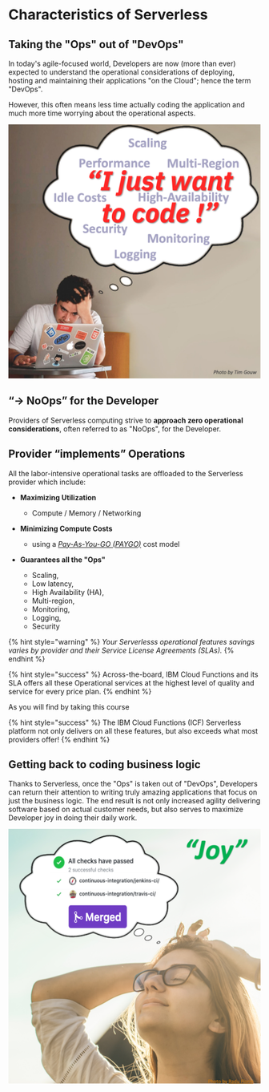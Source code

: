 <!--
#
# Licensed to the Apache Software Foundation (ASF) under one or more
# contributor license agreements.  See the NOTICE file distributed with
# this work for additional information regarding copyright ownership.
# The ASF licenses this file to You under the Apache License, Version 2.0
# (the "License"); you may not use this file except in compliance with
# the License.  You may obtain a copy of the License at
#
#     http://www.apache.org/licenses/LICENSE-2.0
#
# Unless required by applicable law or agreed to in writing, software
# distributed under the License is distributed on an "AS IS" BASIS,
# WITHOUT WARRANTIES OR CONDITIONS OF ANY KIND, either express or implied.
# See the License for the specific language governing permissions and
# limitations under the License.
#
-->

# Characteristics of Serverless

## Taking the "Ops" out of "DevOps"

In today's agile-focused world, Developers are now (more than ever) expected to understand the operational considerations of deploying, hosting and maintaining their applications "on the Cloud"; hence the term "DevOps".

However, this often means less time actually coding the application and much more time worrying about the operational aspects.

![The "DevOps" blues](images/101-ex0-serverless-devops-blues.png)

## “→ NoOps” for the Developer

Providers of Serverless computing strive to **approach zero operational considerations**, often referred to as "NoOps", for the Developer.

## Provider “implements” Operations

All the labor-intensive operational tasks are offloaded to the Serverless provider which include:

- **Maximizing Utilization**
  - Compute / Memory / Networking

- **Minimizing Compute Costs**
  - using a _[Pay-As-You-GO (PAYGO)](https://en.wikipedia.org/wiki/PAYGO)_ cost model

- **Guarantees all the "Ops"**
  - Scaling,
  - Low latency,
  - High Availability (HA),
  - Multi-region,
  - Monitoring,
  - Logging,
  - Security

{% hint style="warning" %}
_Your Serverlesss operational features savings varies by provider and their Service License Agreements (SLAs)._
{% endhint %}

{% hint style="success" %}
Across-the-board, IBM Cloud Functions and its SLA offers all these Operational services at the highest level of quality and service for every price plan.
{% endhint %}

As you will find by taking this course

{% hint style="success" %}
The IBM Cloud Functions (ICF) Serverless platform not only delivers on all these features, but also exceeds what most providers offer!
{% endhint %}

## Getting back to coding business logic

Thanks to Serverless, once the "Ops" is taken out of "DevOps", Developers can return their attention to writing truly amazing applications that focus on just the business logic. The end result is not only increased agility delivering software based on actual customer needs, but also serves to maximize Developer joy in doing their daily work.

![Serverless increases Developer joy!](images/101-ex0-serverless-developer-joy.png)
